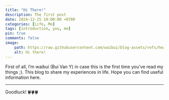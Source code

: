 ```yaml
---
title: "Hi There!"
description: The first post
date: 2024-12-25 10:00:00 +0700
categories: [Life, Me]
tags: [introduction, you, me]
pin: true
comments: false
image:
    path: https://raw.githubusercontent.com/waibui/blog-assets/refs/heads/main/imgs/posts/2024-12-25-hello-world/shin.png
    alt: Hi there!
---
```


First of all, I’m waibui (Bui Van Y) in case this is the first time you’ve read my things ;).
This blog to share my experiences in life. Hope you can find useful information here.

---
Goodluck! 🍀🍀🍀
